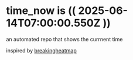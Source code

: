 # time_now is (( 2025-06-14T07:00:00.550Z ))

an automated repo that shows the currnent time

inspired by [breakingheatmap](https://github.com/breakingheatmap/breakingheatmap)